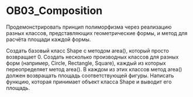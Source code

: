 # OB03_Composition
Продемонстрировать принцип полиморфизма через реализацию разных классов, 
представляющих геометрические формы, и метод для расчёта площади каждой формы.

Создать базовый класс Shape с методом area(), который просто возвращает 0.
Создать несколько производных классов для разных форм (например, Circle,
Rectangle, Square), каждый из которых переопределяет метод area().
В каждом из этих классов метод area() должен возвращать площадь 
соответствующей фигуры.
Написать функцию, которая принимает объект класса Shape и выводит его площадь.